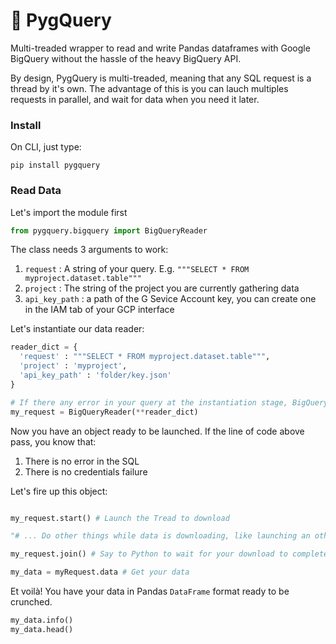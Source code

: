 # 🐷 PygQuery

Multi-treaded wrapper to read and write Pandas dataframes with Google BigQuery without the hassle of the heavy BigQuery API.

By design, PygQuery is multi-treaded, meaning that any SQL request is a thread by it's own.
The advantage of this is you can lauch multiples requests in parallel, and wait for data when you need it later.

### Install
On CLI, just type: 
```shell
pip install pygquery
```

### Read Data

Let's import the module first
```python
from pygquery.bigquery import BigQueryReader
```

The class needs 3 arguments to work:
1. `request` : A string of your query. E.g. `"""SELECT * FROM myproject.dataset.table"""`
2. `project` : The string of the project you are currently gathering data
3. `api_key_path` : a path of the G Sevice Account key, you can create one in the IAM tab of your GCP interface

Let's instantiate our data reader:
```python
reader_dict = {
  'request' : """SELECT * FROM myproject.dataset.table""",
  'project' : 'myproject',
  'api_key_path' : 'folder/key.json'
}

# If there any error in your query at the instantiation stage, BigQuery will tell you at this moment
my_request = BigQueryReader(**reader_dict) 
```
Now you have an object ready to be launched. If the line of code above pass, you know that:
1. There is no error in the SQL
2. There is no credentials failure


Let's fire up this object:

```python

my_request.start() # Launch the Tread to download

"# ... Do other things while data is downloading, like launching an other request ... #"

my_request.join() # Say to Python to wait for your download to complete

my_data = myRequest.data # Get your data
```

Et voilà! You have your data in Pandas `DataFrame` format ready to be crunched.
```python
my_data.info()
my_data.head()

```
